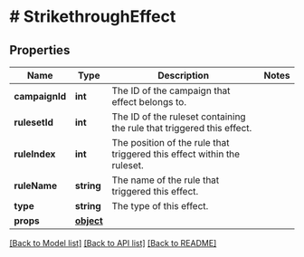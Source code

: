 # # StrikethroughEffect

## Properties

Name | Type | Description | Notes
------------ | ------------- | ------------- | -------------
**campaignId** | **int** | The ID of the campaign that effect belongs to. | 
**rulesetId** | **int** | The ID of the ruleset containing the rule that triggered this effect. | 
**ruleIndex** | **int** | The position of the rule that triggered this effect within the ruleset. | 
**ruleName** | **string** | The name of the rule that triggered this effect. | 
**type** | **string** | The type of this effect. | 
**props** | [**object**](.md) |  | 

[[Back to Model list]](../../README.md#documentation-for-models) [[Back to API list]](../../README.md#documentation-for-api-endpoints) [[Back to README]](../../README.md)


